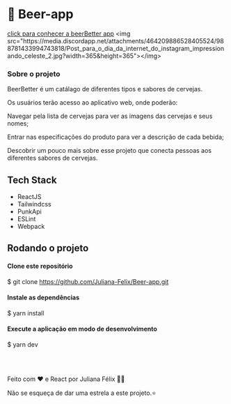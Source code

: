 # :beer: Beer-app
 [click para conhecer a beerBetter app]([https://silly-dango-e51ed9.netlify.app/](https://beerbetter.netlify.app/))
<img src="https://media.discordapp.net/attachments/464209886528405524/988781433994743818/Post_para_o_dia_da_internet_do_instagram_impressionando_celeste_2.jpg?width=365&height=365"></img>
### Sobre o projeto

BeerBetter é um catálago de diferentes tipos e sabores 
de cervejas.

Os usuários terão acesso ao aplicativo web, onde poderão:

Navegar pela lista de cervejas para ver as imagens das 
cervejas e seus nomes;

Entrar nas especificações do produto para ver a descrição
de cada bebida;

Descobrir um pouco mais sobre esse projeto que conecta pessoas 
aos diferentes sabores de cervejas.

## Tech Stack

* ReactJS
* Tailwindcss
* PunkApi
* ESLint 
* Webpack



## Rodando o projeto 

#### Clone este repositório
$ git clone https://github.com/Juliana-Felix/Beer-app.git

#### Instale as dependências
$ yarn install

#### Execute a aplicação em modo de desenvolvimento
$ yarn dev

<br></br>


Feito com ❤️ e React por Juliana Félix 👋🏽 

Não se esqueça de dar uma estrela a este projeto.⭐


